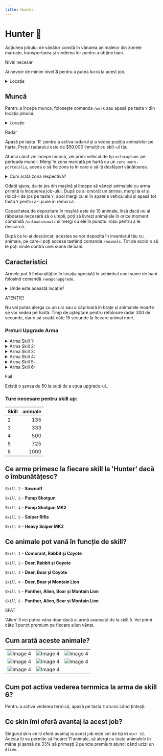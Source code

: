 ```yaml
---
title: Hunter
---
```



# Hunter 🐻

Acțiunea jobului de vânător constă în vânarea animalelor din zonele marcate, transportarea și vinderea lor pentru a obține bani.

<div class="warning-container">
    <p class="title">Nivel necesar</p>
    <p class="description">Ai nevoie de minim nivel <strong>3</strong> pentru a putea lucra la acest job.</p>
</div>

<details class="details custom-block">
    <summary>Locație</summary>
    <p>![Locatie](https://i.imgur.com/2kYj4yH.png "Locație")
    </p>
</details>
    
## Muncă
Pentru a începe munca, folosește comanda `/work` sau apasă pe tasta `Y` din locația jobului.

<details class="details custom-block">
    <summary>Locație</summary>
    <p>![Locatie](https://i.imgur.com/Rj6hGUR.png "Locație")</p>
</details>

<div class="tip-container">
    <p class="title">Radar</p>
    <p class="description">Apasă pe tasta `R` pentru a activa radarul și a vedea poziția animalelor pe harta. Prețul radarului este de $50.000 înmulțit cu skill-ul tău.</p>
</div>

Atunci când vei începe muncă, vei primi  vehicul de tip `veloraphunt` pe perioada muncii. Mergi în zona marcată pe hartă cu un `cerc maro-portocaliu`, aceea o să fie zona ta în care o să iți desfășori vânătoarea.

<details class="details custom-block">
    <summary>Cum arată zona respectivă?</summary>
    <p>![Locatie](https://i.imgur.com/QO3xis0.png "Locație")</p>
</details>


Odată ajuns, da-te jos din mașînă și începe să vânezi animalele cu arma primită la începerea job-ului. După ce ai omorât un animal, mergi la el și ridică-l de jos pe tasta `Y`, apoi mergi cu el în spatele vehiculului și apasă tot tasta `Y` pentru a-l pune în remorcă.

Capacitatea de depozitare în mașînă este de 10 animale, însă dacă nu ai răbdarea necesară să o umpli, poți să livrezi animalele în orice moment comandă `/unloadanimals` și mergi cu ele în punctul roșu pentru a le descarcă.

După ce le-ai descărcat, acestea se vor depozita în inventarul tău cu animale, pe care-l poți accesa tastând comanda `/animals`. Tot de acolo o să le poți vinde contra unei sume de bani.

## Caracteristici
Armele pot fi îmbunătățite în locația specială în schimbul unei sume de bani folosind comandă `/weaponupgrade`.

<details class="details custom-block">
    <summary>Unde este această locație?</summary>
    <p>![Locatie](https://i.imgur.com/Rj6hGUR.png "Locație")</p>
</details>

<div class="danger-container">
    <p class="title">ATENȚIE!</p>
    <p class="description">
        Nu vei putea alerga cu un urs sau o căprioară în brațe și animalele moarte se vor vedea pe hartă. 
        Timp de așteptare pentru refolosire radar 300 de secunde, dar o să scadă câte 15 secunde la fiecare animal mort.
    </p>
</div>

### Preturi Upgrade Arma

<details class="details custom-block">
    <summary>Arma Skill 1:</summary>
    <ul>
        <li>Primul upgrade costă <code>$500,000</code>.</li>
        <li>Al doilea upgrade costă <code>$1,000,000</code>.</li>
        <li>Al treilea upgrade costă <code>$2,000,000</code>.</li>
        <li>Al patrulea upgrade costă <code>$4,000,000</code>.</li>
        <li>Al cincilea upgrade costă <code>$10,000,000</code> (Achiziționare următoarea armă.).</li>
    </ul>
</details>

<details class="details custom-block">
    <summary>Arma Skill 2:</summary>
    <ul>
        <li>Primul upgrade costă <code>$2,000,000</code>.</li>
        <li>Al doilea upgrade costă <code>$4,000,000</code>.</li>
        <li>Al treilea upgrade costă <code>$5,000,000</code>.</li>
        <li>Al patrulea upgrade costă <code>$7,000,000</code>.</li>
        <li>Al cincilea upgrade costă <code>$20,000,000</code> (Achiziționare următoarea armă.).</li>
    </ul>
</details>
<details class="details custom-block">
    <summary>Arma Skill 3:</summary>
    <ul>
        <li>Primul upgrade costă <code>$4,000,000</code>.</li>
        <li>Al doilea upgrade costă <code>$8,000,000</code>.</li>
        <li>Al treilea upgrade costă <code>$15,000,000</code>.</li>
        <li>Al patrulea upgrade costă <code>$25,000,000</code>.</li>
        <li>Al cincilea upgrade costă <code>$33,333,333</code> (Achiziționare următoarea armă.).</li>
    </ul>
</details>

<details class="details custom-block">
    <summary>Arma Skill 4:</summary>
    <ul>
        <li>Primul upgrade costă <code>$5,000,000</code>.</li>
        <li>Al doilea upgrade costă <code>$7,750,000</code>.</li>
        <li>Al treilea upgrade costă <code>$15,000,000</code>.</li>
        <li>Al patrulea upgrade costă <code>$22,250,000</code>.</li>
        <li>Al cincilea upgrade costă <code>$50,000,000</code> (Achiziționare următoarea armă.).</li>
    </ul>
</details>
<details class="details custom-block">
    <summary>Arma Skill 5:</summary>
    <ul>
        <li>Primul upgrade costă <code>$10,000,000</code>.</li>
        <li>Al doilea upgrade costă <code>$17,300,000</code>.</li>
        <li>Al treilea upgrade costă <code>$25,000,000</code>.</li>
        <li>Al patrulea upgrade costă <code>$44,000,000</code>.</li>
        <li>Al cincilea upgrade costă <code>$69,000,000</code> (Achiziționare următoarea armă.).</li>
    </ul>
</details>

<details class="details custom-block">
    <summary>Arma Skill 6:</summary>
    <ul>
        <li>Primul upgrade costă <code>$22,222,222</code>.</li>
        <li>Al doilea upgrade costă <code>$44,444,444</code>.</li>
        <li>Al treilea upgrade costă <code>$77,777,777</code>.</li>
        <li>Al patrulea upgrade costă <code>$99,999,999</code>.</li>
        <li>Al cincilea upgrade costă <code>$111,111,111</code>.</li>
    </ul>
</details>

<div class="warning-container">
    <p class="title">Fail</p>
    <p class="description">Există o șansa de 50 la sută de a eșua upgrade-ul..</p>
</div>

### Ture necesare pentru skill up:

| Skill         |  animale   |
| ------------- | ----: |
| 2             | 135|
| 3             | 333|
| 4             | 500|
| 5             | 725|
| 6             | 1000|

## Ce arme primesc la fiecare skill la 'Hunter' dacă o îmbunătățesc?

`Skill 2` - **Sawnoff**

`Skill 3` - **Pump Shotgun**

`Skill 4` - **Pump Shotgun MK2**

`Skill 5` - **Sniper Rifle**

`Skill 6` - **Heavy Sniper MK2**

## Ce animale pot vană în funcție de skill?

`Skill 1` - **Comorant, Rabbit și Coyote**

`Skill 2` - **Deer, Rabbit și Coyote**

`Skill 3` - **Deer, Boar și Coyote**

`Skill 4` - **Deer, Boar și Montain Lion**

`Skill 5` - **Panther, Alien, Boar și Montain Lion**

`Skill 6` - **Panther, Alien, Bear și Montain Lion**

<div class="tip-container">
    <p class="title">SFAT</p>
    <p class="description">'Alien' îl vei putea vâna doar dacă ai armă avansată de la skill 5. Vei primi câte 1 punct premium pe fiecare alien vânat.</p>
</div>

## Cum arată aceste animale?
<table>
    <tr> 
     <td><img src="https://i.imgur.com/Dg1G4J9.png" alt="Image 4"></td>
     <td><img src="https://i.imgur.com/f4Hy9P8.png" alt="Image 4"></td>
     <td><img src="https://i.imgur.com/B0id3d6.png" alt="Image 4"></td>
    </tr>
     <tr> 
     <td><img src="https://i.imgur.com/w9SuG8Z.png" alt="Image 4"></td>
     <td><img src="https://i.imgur.com/nX6R2YQ.png" alt="Image 4"></td>
     <td><img src="https://i.imgur.com/zAkIDKi.png" alt="Image 4"></td>
    </tr>
     <tr> 
     <td><img src="https://i.imgur.com/ggEdOak.png" alt="Image 4"></td>
     <td><img src="https://i.imgur.com/XmXMXM9.png" alt="Image 4"></td>
    </tr>
</table>

## Cum pot activa vederea ternmica la arma de skill 6?

Pentru a activa vederea termică, apasă pe tasta `E` atunci când ținteșți.

## Ce skin îmi oferă avantaj la acest job?

Singurul skin ce-ți oferă avantaj la acest job este cel de tip `Winter V2`. Acesta îți va permite să încarci 11 animale, să alergi cu toate animalele în mâna și șansă de 33% să primeșți 2 puncte premium atunci când ucizi un `Alien`.
